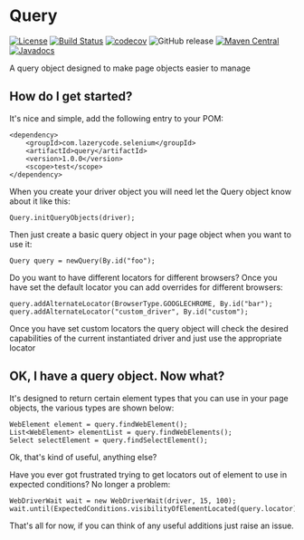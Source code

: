 Query
========

[![License](http://img.shields.io/:license-apache-brightgreen.svg)](http://www.apache.org/licenses/LICENSE-2.0.html)
[![Build Status](https://travis-ci.org/Ardesco/Query.svg?branch=master)](https://travis-ci.org/Ardesco/Query)
[![codecov](https://codecov.io/gh/ardesco/query/branch/master/graph/badge.svg)](https://codecov.io/gh/ardesco/query)
![GitHub release](https://img.shields.io/github/release/ardesco/query.svg)
[![Maven Central](https://maven-badges.herokuapp.com/maven-central/com.lazerycode.selenium/query/badge.svg)](https://maven-badges.herokuapp.com/maven-central/com.lazerycode.selenium/query)
[![Javadocs](http://www.javadoc.io/badge/com.lazerycode.selenium/query.svg)](http://www.javadoc.io/doc/com.lazerycode.selenium/query)

A query object designed to make page objects easier to manage

## How do I get started?

It's nice and simple, add the following entry to your POM:

    <dependency>
        <groupId>com.lazerycode.selenium</groupId>
        <artifactId>query</artifactId>
        <version>1.0.0</version>
        <scope>test</scope>
    </dependency>
    
When you create your driver object you will need let the Query object know about it like this:

    Query.initQueryObjects(driver);    

Then just create a basic query object in your page object when you want to use it:

    Query query = newQuery(By.id("foo");
    
Do you want to have different locators for different browsers?  Once you have set the default locator you can add overrides for different browsers:

    query.addAlternateLocator(BrowserType.GOOGLECHROME, By.id("bar");
    query.addAlternateLocator("custom_driver", By.id("custom");
    
Once you have set custom locators the query object will check the desired capabilities of the current instantiated driver and just use the appropriate locator    
    
## OK, I have a query object. Now what?    

It's designed to return certain element types that you can use in your page objects, the various types are shown below:

    WebElement element = query.findWebElement();
    List<WebElement> elementList = query.findWebElements();
    Select selectElement = query.findSelectElement();
    
Ok, that's kind of useful, anything else?

Have you ever got frustrated trying to get locators out of element to use in expected conditions?  No longer a problem:

    WebDriverWait wait = new WebDriverWait(driver, 15, 100);
    wait.until(ExpectedConditions.visibilityOfElementLocated(query.locator));
    
That's all for now, if you can think of any useful additions just raise an issue.    